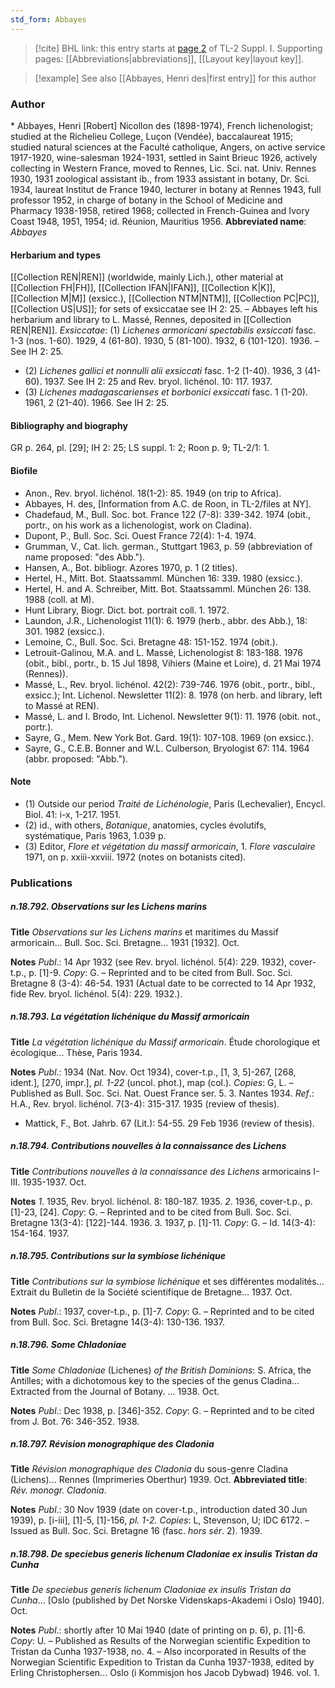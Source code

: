 ```yaml
---
std_form: Abbayes
---
```


> [!cite] BHL link: this entry starts at [page 2](https://www.biodiversitylibrary.org/page/33264773) of TL-2 Suppl. I.
> Supporting pages: [[Abbreviations|abbreviations]], [[Layout key|layout key]].

> [!example] See also [[Abbayes, Henri des|first entry]] for this author

### Author

\* Abbayes, Henri \[Robert\] Nicollon des (1898-1974), French lichenologist; studied at the Richelieu College, Luçon (Vendée), baccalaureat 1915; studied natural sciences at the Faculté catholique, Angers, on active service 1917-1920, wine-salesman 1924-1931, settled in Saint Brieuc 1926, actively collecting in Western France, moved to Rennes, Lic. Sci. nat. Univ. Rennes 1930, 1931 zoological assistant ib., from 1933 assistant in botany, Dr. Sci. 1934, laureat Institut de France 1940, lecturer in botany at Rennes 1943, full professor 1952, in charge of botany in the School of Medicine and Pharmacy 1938-1958, retired 1968; collected in French-Guinea and Ivory Coast 1948, 1951, 1954; id. Réunion, Mauritius 1956. 
**Abbreviated name**: *Abbayes*

#### Herbarium and types

[[Collection REN|REN]] (worldwide, mainly Lich.), other material at [[Collection FH|FH]], [[Collection IFAN|IFAN]], [[Collection K|K]], [[Collection M|M]] (exsicc.), [[Collection NTM|NTM]], [[Collection PC|PC]], [[Collection US|US]]; for sets of exsiccatae see IH 2: 25. – Abbayes left his herbarium and library to L. Massé, Rennes, deposited in [[Collection REN|REN]].
*Exsiccatae*: (1) *Lichenes armoricani spectabilis exsiccati* fasc. 1-3 (nos. 1-60). 1929, 4 (61-80). 1930, 5 (81-100). 1932, 6 (101-120). 1936. – See IH 2: 25.
- (2) *Lichenes gallici et nonnulli alii exsiccati* fasc. 1-2 (1-40). 1936, 3 (41-60). 1937. See IH 2: 25 and Rev. bryol. lichénol. 10: 117. 1937.
- (3) *Lichenes madagascarienses et borbonici exsiccati* fasc. 1 (1-20). 1961, 2 (21-40). 1966. See IH 2: 25.

#### Bibliography and biography

GR p. 264, pl. \[29\]; IH 2: 25; LS suppl. 1: 2; Roon p. 9; TL-2/1: 1.

#### Biofile

- Anon., Rev. bryol. lichénol. 18(1-2): 85. 1949 (on trip to Africa).
- Abbayes, H. des, \[Information from A.C. de Roon, in TL-2/files at NY\].
- Chadefaud, M., Bull. Soc. bot. France 122 (7-8): 339-342. 1974 (obit., portr., on his work as a lichenologist, work on Cladina).
- Dupont, P., Bull. Soc. Sci. Ouest France 72(4): 1-4. 1974.
- Grumman, V., Cat. lich. german., Stuttgart 1963, p. 59 (abbreviation of name proposed: "des Abb.").
- Hansen, A., Bot. bibliogr. Azores 1970, p. 1 (2 titles).
- Hertel, H., Mitt. Bot. Staatssamml. München 16: 339. 1980 (exsicc.).
- Hertel, H. and A. Schreiber, Mitt. Bot. Staatssamml. München 26: 138. 1988 (coll. at M).
- Hunt Library, Biogr. Dict. bot. portrait coll. 1. 1972.
- Laundon, J.R., Lichenologist 11(1): 6. 1979 (herb., abbr. des Abb.), 18: 301. 1982 (exsicc.).
- Lemoine, C., Bull. Soc. Sci. Bretagne 48: 151-152. 1974 (obit.).
- Letrouit-Galinou, M.A. and L. Massé, Lichenologist 8: 183-188. 1976 (obit., bibl., portr., b. 15 Jul 1898, Vihiers (Maine et Loire), d. 21 Mai 1974 (Rennes)).
- Massé, L., Rev. bryol. lichénol. 42(2): 739-746. 1976 (obit., portr., bibl., exsicc.); Int. Lichenol. Newsletter 11(2): 8. 1978 (on herb. and library, left to Massé at REN).
- Massé, L. and I. Brodo, Int. Lichenol. Newsletter 9(1): 11. 1976 (obit. not., portr.).
- Sayre, G., Mem. New York Bot. Gard. 19(1): 107-108. 1969 (on exsicc.).
- Sayre, G., C.E.B. Bonner and W.L. Culberson, Bryologist 67: 114. 1964 (abbr. proposed: "Abb.").

#### Note

- (1) Outside our period *Traité de Lichénologie*, Paris (Lechevalier), Encycl. Biol. 41: i-x, 1-217. 1951.
- (2) id., with others, *Botanique*, anatomies, cycles évolutifs, systématique, Paris 1963, 1.039 p.
- (3) Editor, *Flore et végétation du massif armoricain*, 1. *Flore vasculaire* 1971, on p. xxiii-xxviii. 1972 (notes on botanists cited).

### Publications

##### n.18.792. Observations sur les Lichens marins

**Title**
*Observations sur les Lichens marins* et maritimes du Massif armoricain... Bull. Soc. Sci. Bretagne... 1931 \[1932\]. Oct.

**Notes**
*Publ*.: 14 Apr 1932 (see Rev. bryol. lichénol. 5(4): 229. 1932), cover-t.p., p. \[1\]-9. *Copy*: G. – Reprinted and to be cited from Bull. Soc. Sci. Bretagne 8 (3-4): 46-54. 1931 (Actual date to be corrected to 14 Apr 1932, fide Rev. bryol. lichénol. 5(4): 229. 1932.).

##### n.18.793. La végétation lichénique du Massif armoricain

**Title**
*La végétation lichénique du Massif armoricain*. Étude chorologique et écologique... Thèse, Paris 1934.

**Notes**
*Publ*.: 1934 (Nat. Nov. Oct 1934), cover-t.p., \[1, 3, 5\]-267, \[268, ident.\], \[270, impr.\], *pl. 1-22* (uncol. phot.), map (col.). *Copies*: G, L. – Published as Bull. Soc. Sci. Nat. Ouest France ser. 5. 3. Nantes 1934.
*Ref*.: H.A., Rev. bryol. lichénol. 7(3-4): 315-317. 1935 (review of thesis).
- Mattick, F., Bot. Jahrb. 67 (Lit.): 54-55. 29 Feb 1936 (review of thesis).

##### n.18.794. Contributions nouvelles à la connaissance des Lichens

**Title**
*Contributions nouvelles à la connaissance des Lichens* armoricains I-III. 1935-1937. Oct.

**Notes**
*1*. 1935, Rev. bryol. lichénol. 8: 180-187. 1935.
*2*. 1936, cover-t.p., p. \[1\]-23, \[24\]. *Copy*: G. – Reprinted and to be cited from Bull. Soc. Sci. Bretagne 13(3-4): \[122\]-144. 1936.
3. 1937, p. \[1\]-11. *Copy*: G. – Id. 14(3-4): 154-164. 1937.

##### n.18.795. Contributions sur la symbiose lichénique

**Title**
*Contributions sur la symbiose lichénique* et ses différentes modalités... Extrait du Bulletin de la Société scientifique de Bretagne... 1937. Oct.

**Notes**
*Publ*.: 1937, cover-t.p., p. \[1\]-7. *Copy*: G. – Reprinted and to be cited from Bull. Soc. Sci. Bretagne 14(3-4): 130-136. 1937.

##### n.18.796. Some Chladoniae

**Title**
*Some Chladoniae* (Lichenes) *of the British Dominions*: S. Africa, the Antilles; with a dichotomous key to the species of the genus Cladina... Extracted from the Journal of Botany. ... 1938. Oct.

**Notes**
*Publ*.: Dec 1938, p. \[346\]-352. *Copy*: G. – Reprinted and to be cited from J. Bot. 76: 346-352. 1938.

##### n.18.797. Révision monographique des Cladonia

**Title**
*Révision monographique des Cladonia* du sous-genre Cladina (Lichens)... Rennes (Imprimeries Oberthur) 1939. Oct.
**Abbreviated title**: *Rév. monogr. Cladonia*.

**Notes**
*Publ*.: 30 Nov 1939 (date on cover-t.p., introduction dated 30 Jun 1939), p. \[i-iii\], \[1\]-5, \[1\]-156, *pl. 1-2. Copies*: L, Stevenson, U; IDC 6172. – Issued as Bull. Soc. Sci. Bretagne 16 (fasc. *hors sér*. 2). 1939.

##### n.18.798. De speciebus generis lichenum Cladoniae ex insulis Tristan da Cunha

**Title**
*De speciebus generis lichenum Cladoniae ex insulis Tristan da Cunha*... \[Oslo (published by Det Norske Videnskaps-Akademi i Oslo) 1940\]. Oct.

**Notes**
*Publ*.: shortly after 10 Mai 1940 (date of printing on p. 6), p. \[1\]-6.
*Copy*: U. – Published as Results of the Norwegian scientific Expedition to Tristan da Cunha 1937-1938, no. 4. – Also incorporated in Results of the Norwegian Scientific Expedition to Tristan da Cunha 1937-1938, edited by Erling Christophersen... Oslo (i Kommisjon hos Jacob Dybwad) 1946. vol. 1.

